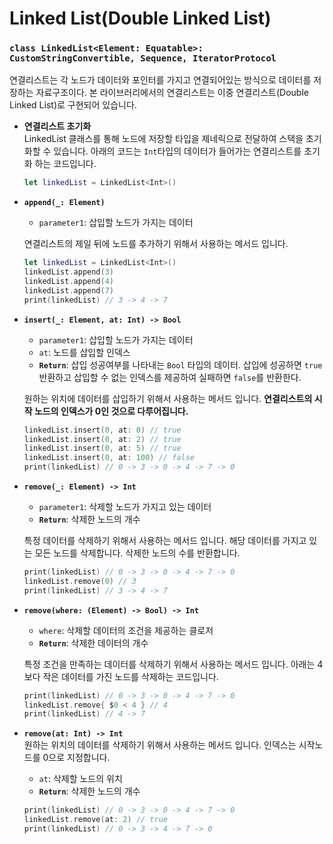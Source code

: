# Linked List(Double Linked List)
### `class LinkedList<Element: Equatable>: CustomStringConvertible, Sequence, IteratorProtocol`
연결리스트는 각 노드가 데이터와 포인터를 가지고 연결되어있는 방식으로 데이터를 저장하는 자료구조이다. 본 라이브러리에서의 연결리스트는 이중 연결리스트(Double Linked List)로 구현되어 있습니다.
- **연결리스트 초기화**<br>
    LinkedList 클래스를 통해 노드에 저장할 타입을 제네릭으로 전달하여 스택을 초기화할 수 있습니다. 아래의 코드는 `Int`타입의 데이터가 들어가는 연결리스트를 초기화 하는 코드입니다.
    ```swift
    let linkedList = LinkedList<Int>()
    ```
- **`append(_: Element)`**<br>
    - `parameter1`: 삽입할 노드가 가지는 데이터

    연결리스트의 제일 뒤에 노드를 추가하기 위해서 사용하는 메서드 입니다.

    ```swift
    let linkedList = LinkedList<Int>()
    linkedList.append(3)
    linkedList.append(4)
    linkedList.append(7)
    print(linkedList) // 3 -> 4 -> 7
    ```
- **`insert(_: Element, at: Int) -> Bool`**<br>

    - `parameter1`: 삽입할 노드가 가지는 데이터
    - `at`: 노드를 삽입할 인덱스
    - **`Return`**: 삽입 성공여부를 나타내는 `Bool` 타입의 데이터. 삽입에 성공하면 `true` 반환하고 삽입할 수 없는 인덱스를 제공하여 실패하면 `false`를 반환한다.

    원하는 위치에 데이터를 삽입하기 위해서 사용하는 메서드 입니다. **연결리스트의 시작 노드의 인덱스가 0인 것으로 다루어집니다.**
    ```swift
    linkedList.insert(0, at: 0) // true
    linkedList.insert(0, at: 2) // true
    linkedList.insert(0, at: 5) // true
    linkedList.insert(0, at: 100) // false
    print(linkedList) // 0 -> 3 -> 0 -> 4 -> 7 -> 0
    ```
- **`remove(_: Element) -> Int`**<br>
    - `parameter1`: 삭제할 노드가 가지고 있는 데이터
    - **`Return`**: 삭제한 노드의 개수

    특정 데이터를 삭제하기 위해서 사용하는 메서드 입니다. 해당 데이터를 가지고 있는 모든 노드를 삭제합니다. 삭제한 노드의 수를 반환합니다.

    ```swift
    print(linkedList) // 0 -> 3 -> 0 -> 4 -> 7 -> 0
    linkedList.remove(0) // 3
    print(linkedList) // 3 -> 4 -> 7
    ```
- **`remove(where: (Element) -> Bool) -> Int`**<br>
    - `where`: 삭제할 데이터의 조건을 제공하는 클로저
    - **`Return`**: 삭제한 데이터의 개수<br>

    특정 조건을 만족하는 데이터를 삭제하기 위해서 사용하는 메서드 입니다. 아래는 4보다 작은 데이터를 가진 노드를 삭제하는 코드입니다.
    ```swift
    print(linkedList) // 0 -> 3 -> 0 -> 4 -> 7 -> 0
    linkedList.remove{ $0 < 4 } // 4
    print(linkedList) // 4 -> 7
    ```
- **`remove(at: Int) -> Int`**<br>
    원하는 위치의 데이터를 삭제하기 위해서 사용하는 메서드 입니다. 인덱스는 시작노드를 0으로 지정합니다.
    - `at`: 삭제할 노드의 위치
    - **`Return`**: 삭제한 노드의 개수

    ```swift
    print(linkedList) // 0 -> 3 -> 0 -> 4 -> 7 -> 0
    linkedList.remove(at: 2) // true
    print(linkedList) // 0 -> 3 -> 4 -> 7 -> 0
    ```
